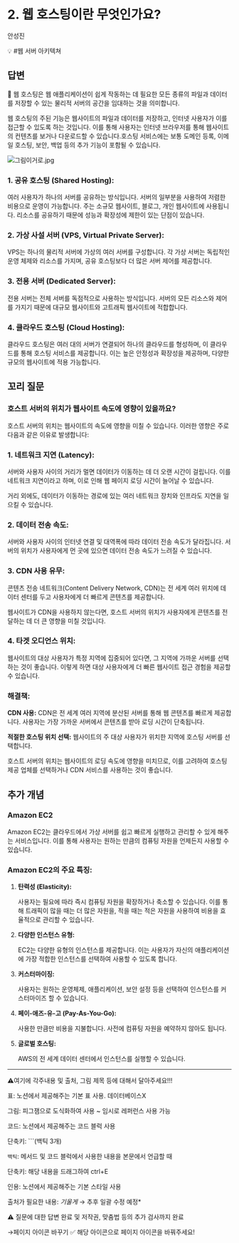 # 2. 웹 호스팅이란 무엇인가요?

안성진

💡 #웹 서버 아키텍쳐

## 답변

<aside>
📌 웹 호스팅은 웹 애플리케이션이 쉽게 작동하는 데 필요한 모든 종류의 파일과 데이터를 저장할 수 있는 물리적 서버의 공간을 임대하는 것을 의미합니다.

웹 호스팅의 주된 기능은 웹사이트의 파일과 데이터를 저장하고, 인터넷 사용자가 이를 접근할 수 있도록 하는 것입니다. 이를 통해 사용자는 인터넷 브라우저를 통해 웹사이트의 컨텐츠를 보거나 다운로드할 수 있습니다.호스팅 서비스에는 보통 도메인 등록, 이메일 호스팅, 보안, 백업 등의 추가 기능이 포함될 수 있습니다.

</aside>

![그림이거로.jpg](%25EA%25B7%25B8%25EB%25A6%25BC%25EC%259D%25B4%25EA%25B1%25B0%25EB%25A1%259C.jpg)

### 1. **공유 호스팅 (Shared Hosting):**

여러 사용자가 하나의 서버를 공유하는 방식입니다. 서버의 일부분을 사용하여 저렴한 비용으로 운영이 가능합니다. 주는 소규모 웹사이트, 블로그, 개인 웹사이트에 사용됩니다. 리소스를 공유하기 때문에 성능과 확장성에 제한이 있는 단점이 있습니다.

### 2. **가상 사설 서버 (VPS, Virtual Private Server):**

VPS는 하나의 물리적 서버에 가상의 여러 서버를 구성합니다. 각 가상 서버는 독립적인 운영 체제와 리소스를 가지며, 공유 호스팅보다 더 많은 서버 제어를 제공합니다.

### 3. **전용 서버 (Dedicated Server):**

전용 서버는 전체 서버를 독점적으로 사용하는 방식입니다. 서버의 모든 리소스와 제어를 가지기 때문에 대규모 웹사이트와 고트래픽 웹사이트에 적합합니다.

### 4. **클라우드 호스팅 (Cloud Hosting):**

클라우드 호스팅은 여러 대의 서버가 연결되어 하나의 클라우드를 형성하며, 이 클라우드를 통해 호스팅 서비스를 제공합니다. 이는 높은 안정성과 확장성을 제공하며, 다양한 규모의 웹사이트에 적용 가능합니다.

## **꼬리 질문**

### 호스트 서버의 위치가 웹사이트 속도에 영향이 있을까요?

호스트 서버의 위치는 웹사이트의 속도에 영향을 미칠 수 있습니다. 이러한 영향은 주로 다음과 같은 이유로 발생합니다:

### **1. 네트워크 지연 (Latency):**

서버와 사용자 사이의 거리가 멀면 데이터가 이동하는 데 더 오랜 시간이 걸립니다. 이를 네트워크 지연이라고 하며, 이로 인해 웹 페이지 로딩 시간이 늘어날 수 있습니다.

거리 외에도, 데이터가 이동하는 경로에 있는 여러 네트워크 장치와 인프라도 지연을 일으킬 수 있습니다.

### **2. 데이터 전송 속도:**

서버와 사용자 사이의 인터넷 연결 및 대역폭에 따라 데이터 전송 속도가 달라집니다. 서버의 위치가 사용자에게 먼 곳에 있으면 데이터 전송 속도가 느려질 수 있습니다.

### **3. CDN 사용 유무:**

콘텐츠 전송 네트워크(Content Delivery Network, CDN)는 전 세계 여러 위치에 데이터 센터를 두고 사용자에게 더 빠르게 콘텐츠를 제공합니다.

웹사이트가 CDN을 사용하지 않는다면, 호스트 서버의 위치가 사용자에게 콘텐츠를 전달하는 데 더 큰 영향을 미칠 것입니다.

### **4. 타겟 오디언스 위치:**

웹사이트의 대상 사용자가 특정 지역에 집중되어 있다면, 그 지역에 가까운 서버를 선택하는 것이 좋습니다. 이렇게 하면 대상 사용자에게 더 빠른 웹사이트 접근 경험을 제공할 수 있습니다.

### **해결책:**

**CDN 사용:** CDN은 전 세계 여러 지역에 분산된 서버를 통해 웹 콘텐츠를 빠르게 제공합니다. 사용자는 가장 가까운 서버에서 콘텐츠를 받아 로딩 시간이 단축됩니다.

**적절한 호스팅 위치 선택:** 웹사이트의 주 대상 사용자가 위치한 지역에 호스팅 서버를 선택합니다.

호스트 서버의 위치는 웹사이트의 로딩 속도에 영향을 미치므로, 이를 고려하여 호스팅 제공 업체를 선택하거나 CDN 서비스를 사용하는 것이 좋습니다.

## 추가 개념

### **Amazon** EC2

Amazon EC2는 클라우드에서 가상 서버를 쉽고 빠르게 실행하고 관리할 수 있게 해주는 서비스입니다. 이를 통해 사용자는 원하는 만큼의 컴퓨팅 자원을 언제든지 사용할 수 있습니다.

### **Amazon EC2의 주요 특징:**

1. **탄력성 (Elasticity):**
    
    사용자는 필요에 따라 즉시 컴퓨팅 자원을 확장하거나 축소할 수 있습니다. 이를 통해 트래픽이 많을 때는 더 많은 자원을, 적을 때는 적은 자원을 사용하여 비용을 효율적으로 관리할 수 있습니다.
    
2. **다양한 인스턴스 유형:**
    
    EC2는 다양한 유형의 인스턴스를 제공합니다. 이는 사용자가 자신의 애플리케이션에 가장 적합한 인스턴스를 선택하여 사용할 수 있도록 합니다.
    
3. **커스터마이징:**
    
    사용자는 원하는 운영체제, 애플리케이션, 보안 설정 등을 선택하여 인스턴스를 커스터마이즈 할 수 있습니다.
    
4. **페이-애즈-유-고 (Pay-As-You-Go):**
    
    사용한 만큼만 비용을 지불합니다. 사전에 컴퓨팅 자원을 예약하지 않아도 됩니다.
    
5. **글로벌 호스팅:**
    
    AWS의 전 세계 데이터 센터에서 인스턴스를 실행할 수 있습니다.
    

---

⚠️여기에 각주내용 및 출처, 그림 제목 등에 대해서 달아주세요!!!

표: 노션에서 제공해주는 기본 표 사용. 데이터베이스X

그림: 피그잼으로 도식화하여 사용 ~ 임시로 레퍼런스 사용 가능

코드: 노션에서 제공해주는 코드 블럭 사용 

단축키: ```(백틱 3개)

`백틱`: 메서드 및 코드 블럭에서 사용한 내용을 본문에서 언급할 때 

단축키: 해당 내용을 드래그하여 ctrl+E

인용: 노션에서 제공해주는 기본 스타일 사용

출처가 필요한 내용: *기울게* → 추후 일괄 수정 예정*

⚠️ 질문에 대한 답변 완료 및 저작권, 맞춤법 등의 추가 검사까지 완료

→페이지 아이콘 바꾸기 ✅ 해당 아이콘으로 페이지 아이콘을 바꿔주세요!